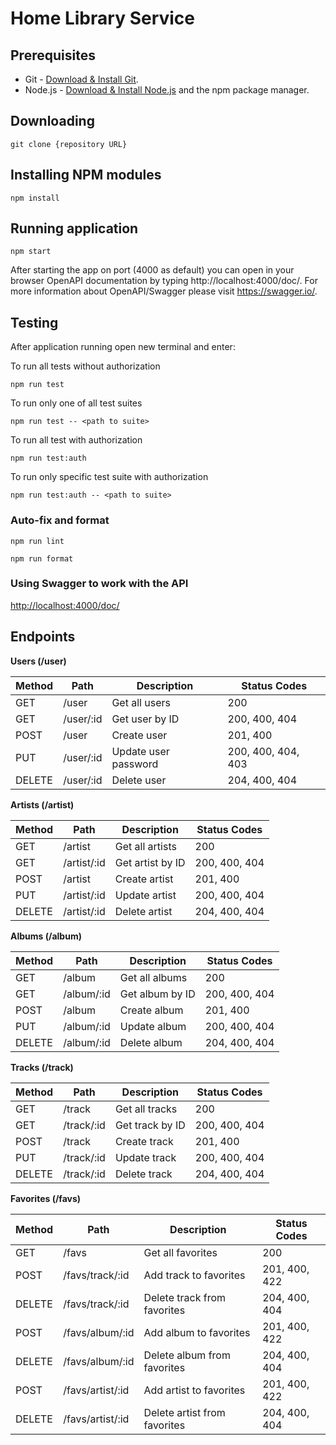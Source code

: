 # Home Library Service

## Prerequisites

- Git - [Download & Install Git](https://git-scm.com/downloads).
- Node.js - [Download & Install Node.js](https://nodejs.org/en/download/) and the npm package manager.

## Downloading

```
git clone {repository URL}
```

## Installing NPM modules

```
npm install
```

## Running application

```
npm start
```

After starting the app on port (4000 as default) you can open
in your browser OpenAPI documentation by typing http://localhost:4000/doc/.
For more information about OpenAPI/Swagger please visit https://swagger.io/.

## Testing

After application running open new terminal and enter:

To run all tests without authorization

```
npm run test
```

To run only one of all test suites

```
npm run test -- <path to suite>
```

To run all test with authorization

```
npm run test:auth
```

To run only specific test suite with authorization

```
npm run test:auth -- <path to suite>
```

### Auto-fix and format

```
npm run lint
```

```
npm run format
```

### Using Swagger to work with the API

<http://localhost:4000/doc/>

## Endpoints

**Users (/user)**

| Method | Path      | Description          | Status Codes       |
| ------ | --------- | -------------------- | ------------------ |
| GET    | /user     | Get all users        | 200                |
| GET    | /user/:id | Get user by ID       | 200, 400, 404      |
| POST   | /user     | Create user          | 201, 400           |
| PUT    | /user/:id | Update user password | 200, 400, 404, 403 |
| DELETE | /user/:id | Delete user          | 204, 400, 404      |

**Artists (/artist)**

| Method | Path        | Description      | Status Codes  |
| ------ | ----------- | ---------------- | ------------- |
| GET    | /artist     | Get all artists  | 200           |
| GET    | /artist/:id | Get artist by ID | 200, 400, 404 |
| POST   | /artist     | Create artist    | 201, 400      |
| PUT    | /artist/:id | Update artist    | 200, 400, 404 |
| DELETE | /artist/:id | Delete artist    | 204, 400, 404 |

**Albums (/album)**

| Method | Path       | Description     | Status Codes  |
| ------ | ---------- | --------------- | ------------- |
| GET    | /album     | Get all albums  | 200           |
| GET    | /album/:id | Get album by ID | 200, 400, 404 |
| POST   | /album     | Create album    | 201, 400      |
| PUT    | /album/:id | Update album    | 200, 400, 404 |
| DELETE | /album/:id | Delete album    | 204, 400, 404 |

**Tracks (/track)**

| Method | Path       | Description     | Status Codes  |
| ------ | ---------- | --------------- | ------------- |
| GET    | /track     | Get all tracks  | 200           |
| GET    | /track/:id | Get track by ID | 200, 400, 404 |
| POST   | /track     | Create track    | 201, 400      |
| PUT    | /track/:id | Update track    | 200, 400, 404 |
| DELETE | /track/:id | Delete track    | 204, 400, 404 |

**Favorites (/favs)**

| Method | Path             | Description                  | Status Codes  |
| ------ | ---------------- | ---------------------------- | ------------- |
| GET    | /favs            | Get all favorites            | 200           |
| POST   | /favs/track/:id  | Add track to favorites       | 201, 400, 422 |
| DELETE | /favs/track/:id  | Delete track from favorites  | 204, 400, 404 |
| POST   | /favs/album/:id  | Add album to favorites       | 201, 400, 422 |
| DELETE | /favs/album/:id  | Delete album from favorites  | 204, 400, 404 |
| POST   | /favs/artist/:id | Add artist to favorites      | 201, 400, 422 |
| DELETE | /favs/artist/:id | Delete artist from favorites | 204, 400, 404 |
